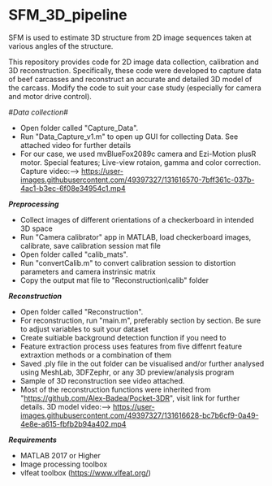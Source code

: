 # SFM_3D_pipeline

SFM is used to estimate 3D structure from 2D image sequences taken at various angles of the structure.

This repository provides code for 2D image data collection, calibration and 3D reconstruction.
Specifically, these code were developed to capture data of beef carcasses and reconstruct an accurate and detailed 3D model of the carcass.
Modify the code to suit your case study (especially for camera and motor drive control).

#_Data collection_#
- Open folder called "Capture_Data".
- Run "Data_Capture_v1.m" to open up GUI for collecting Data. See attached video for further details
- For our case, we used mvBlueFox2089c camera and Ezi-Motion plusR motor.
Special features; Live-view rotaion, gamma and color correction.
Capture video:--> https://user-images.githubusercontent.com/49397327/131616570-7bff361c-037b-4ac1-b3ec-6f08e34954c1.mp4

**_Preprocessing_**
- Collect images of different orientations of a checkerboard in intended 3D space
- Run "Camera calibrator" app in MATLAB, load checkerboard images, calibrate, save calibration session mat file
- Open folder called "calib_mats".
- Run "convertCalib.m" to convert calibration session to distortion parameters and camera instrinsic matrix
- Copy the output mat file to "Reconstruction\calib" folder
 
**_Reconstruction_**
- Open folder called "Reconstruction".
- For reconstruction, run "main.m", preferably section by section. Be sure to adjust variables to suit your dataset
- Create suitiable background detection function if you need to
- Feature extraction process uses features from five diffenrt feature extraxtion methods or a combination of them
- Saved .ply file in the out folder can be visualised and/or further analysed using MeshLab, 3DFZephr, or any 3D preview/analysis program
- Sample of 3D reconstruction see video attached.
- Most of the reconstruction functions were inherited from "https://github.com/Alex-Badea/Pocket-3DR", visit link for further details.
3D model video:--> https://user-images.githubusercontent.com/49397327/131616628-bc7b6cf9-0a49-4e8e-a615-fbfb2b94a402.mp4

**_Requirements_**
- MATLAB 2017 or Higher
- Image processing toolbox
- vlfeat toolbox (https://www.vlfeat.org/)

